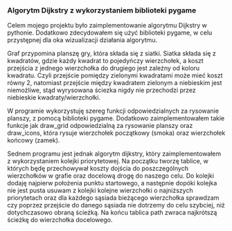 ### Algorytm Dijkstry z wykorzystaniem biblioteki pygame

Celem mojego projektu było zaimplementowanie algorytmu Dijkstry w pythonie. Dodatkowo zdecydowałem się użyć biblioteki pygame, w celu przystępnej dla oka wizualizacji działania algorytmu. 

Graf przypomina planszę gry, która składa się z siatki. Siatka składa się z kwadratów, gdzie każdy kwadrat to pojedyńczy wierzchołek, a koszt przejścia z jednego wierzchołka do drugiego jest zależny od koloru kwadratu. Czyli przejście pomiędzy zielonymi kwadratami może mieć koszt równy 2, natomiast przejście między kwadratem zielonym a niebieskim jest niemożliwe, stąd wyrysowana ściezka nigdy nie przechodzi przez niebieskie kwadraty/wierzchołki. 

W programie wykorzystuję szereg funkcji odpowiedzialnych za rysowanie planszy, z pomocą biblioteki pygame. Dodatkowo zaimplementowałem takie funkcje jak draw_grid odpowiedzialną za rysowanie planszy oraz draw_icons, która rysuje wierzchołek początkowy (smoka) oraz wierzchołek końcowy (zamek). 

Sednem programu jest jednak algorytm dijkstry, który zaimplementowałem z wykorzystaniem kolejki priorytetowej. Na początku tworzę tablice, w których będę przechowywał koszty dojścia do poszczególnych wierzchołków w grafie oraz docelową drogę do naszego celu. Do kolejki dodaję najpierw położenia punktu startowego, a następnie dopóki kolejka nie jest pusta usuwam z kolejki kolejne wierzchołki o najniższych priorytetach oraz dla każdego sąsiada bieżącego wierzchołka sprawdzam czy poprzez przejście do danego sąsiada nie dotrzemy do celu szybciej, niż dotychczasowo obraną ścieżką. Na końcu tablica path zwraca najkrótszą ścieżkę do wierzchołka docelowego.
